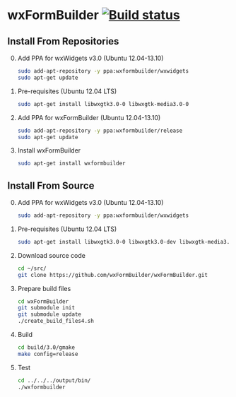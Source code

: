 # wxFormBuilder [![Build status](https://ci.appveyor.com/api/projects/status/yxpn19g0st7l9r8x?svg=true)](https://ci.appveyor.com/project/jhasse/wxformbuilder-461d5)

## Install From Repositories

0. Add PPA for wxWidgets v3.0 (Ubuntu 12.04-13.10)

	```sh
	sudo add-apt-repository -y ppa:wxformbuilder/wxwidgets
	sudo apt-get update
	```
1. Pre-requisites (Ubuntu 12.04 LTS)

	```sh
	sudo apt-get install libwxgtk3.0-0 libwxgtk-media3.0-0
	```
2. Add PPA for wxFormBuilder (Ubuntu 12.04-13.10)

	```sh
	sudo add-apt-repository -y ppa:wxformbuilder/release
	sudo apt-get update
	```
3. Install wxFormBuilder

	```sh
	sudo apt-get install wxformbuilder
	```

## Install From Source

0. Add PPA for wxWidgets v3.0 (Ubuntu 12.04-13.10)

	```sh
	sudo add-apt-repository -y ppa:wxformbuilder/wxwidgets
	```
1. Pre-requisites (Ubuntu 12.04 LTS)

	```sh
	sudo apt-get install libwxgtk3.0-0 libwxgtk3.0-dev libwxgtk-media3.0-dev
	```
2. Download source code

	```sh
	cd ~/src/
	git clone https://github.com/wxFormBuilder/wxFormBuilder.git
	```
3. Prepare build files

	```sh
	cd wxFormBuilder
	git submodule init
	git submodule update
	./create_build_files4.sh
	```
4. Build

	```sh
	cd build/3.0/gmake
	make config=release
	```
4. Test

	```sh
	cd ../../../output/bin/
	./wxformbuilder
	```
